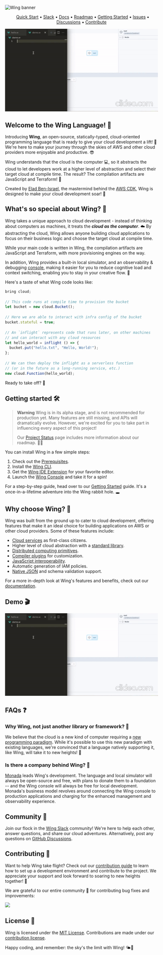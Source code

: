 ![Wing banner](./logo/banner.png)

<p align="center">
  &nbsp;
  <a href="https://docs.winglang.io/getting-started">Quick Start</a>
  ▪︎
  <a href="http://t.winglang.io/slack">Slack</a>
  ▪︎
  <a href="https://docs.winglang.io">Docs</a>
  ▪︎
  <a href="https://docs.winglang.io/status#roadmap">Roadmap</a>
  ▪︎
  <a href="https://docs.winglang.io/getting-started">Getting Started</a>
  ▪︎
  <a href="https://github.com/winglang/wing/issues">Issues</a>
  ▪︎
  <a href="https://github.com/winglang/wing/discussions">Discussions</a>
  ▪︎
  <a href="https://docs.winglang.io/contributors/">Contribute</a>
</p>

[![Short demo](./logo/demo.gif)](https://youtu.be/_c4U6ffumw8)

## Welcome to the Wing Language! :wave:

Introducing **Wing**, an open-source, statically-typed, cloud-oriented programming language that is ready to give your cloud development a lift! 💨
We're here to make your journey through the skies of AWS and other cloud providers more enjoyable and productive. 😎

Wing understands that the cloud is the computer 💻, so it abstracts the cloud to let developers work at a higher level of abstraction and select their target cloud at compile time. The result? The compilation artifacts are JavaScript and Terraform! 🎯

Created by [Elad Ben-Israel](https://github.com/eladb), the mastermind behind the [AWS CDK](https://github.com/aws/aws-cdk), Wing is designed to make your cloud development soar! 🦅

## What's so special about Wing? 🤔

Wing takes a unique approach to cloud development - instead of thinking about computers as machines, it treats the ***cloud as the computer***. ☁️
By abstracting the cloud, Wing allows anyone building cloud applications to focus on their business logic and choose the target cloud at compile time.

While your main code is written in Wing, the compilation artifacts are JavaScript and Terraform, with more provisioning engines on the way.

In addition, Wing provides a built-in local simulator, and an observability & debugging [console](https://docs.winglang.io/getting-started/console), making it easier for you to reduce cognitive load and context switching, enabling you to stay in your creative flow. 🎨

Here's a taste of what Wing code looks like:

```js
bring cloud;

// This code runs at compile time to provision the bucket
let bucket = new cloud.Bucket();

// Here we are able to interact with infra config of the bucket
bucket.stateful = true;

// An `inflight` represents code that runs later, on other machines
// and can interact with any cloud resources
let hello_world = inflight () => {
  bucket.put("hello.txt", "Hello, World!");
};

// We can then deploy the inflight as a serverless function
// (or in the future as a long-running service, etc.)
new cloud.Function(hello_world);
```

Ready to take off? 🛫

## Getting started 🛠️

> **Warning**
> Wing is in its alpha stage, and is not recommended for production yet.
> Many features are still missing, and APIs will dramatically evolve.
> However, we're excited for you to take part in influencing every aspect of this project!
>
> Our <a href="https://docs.winglang.io/status">Project Status</a> page includes more information about our roadmap. 👷‍♀️

You can install Wing in a few simple steps:

1. Check out the [Prerequisites](https://docs.winglang.io/getting-started/installation#prerequisites).
2. Install the [Wing CLI](https://docs.winglang.io/getting-started/installation#wing-cli).
3. Get the [Wing IDE Extension](https://docs.winglang.io/getting-started/installation#wing-ide-extension) for your favorite editor.
4. Launch the [Wing Console](https://docs.winglang.io/getting-started/installation#wing-console) and take it for a spin!

For a step-by-step guide, head over to our [Getting Started](https://docs.winglang.io/getting-started) guide. It's a once-in-a-lifetime adventure into the Wing rabbit hole. 🕳️

## Why choose Wing? 🌟

Wing was built from the ground up to cater to cloud development, offering features that make it an ideal choice for building applications on AWS or other cloud providers.
Some of these features include:

* [Cloud services](https://docs.winglang.io/concepts/resources) as first-class citizens.
* Higher level of cloud abstraction with a [standard library](https://docs.winglang.io/reference/wingsdk-spec).
* [Distributed computing primitives](https://docs.winglang.io/concepts/inflights).
* [Compiler plugins](https://docs.winglang.io/reference/compiler-plugins) for customization.
* [JavaScript interoperability](https://docs.winglang.io/reference/spec#5-interoperability).
* Automatic generation of IAM policies.
* [Native JSON](https://docs.winglang.io/reference/spec#114-json-type) and schema validation support.

For a more in-depth look at Wing's features and benefits, check out our [documentation](https://docs.winglang.io/).

## Demo 🎬

[![Short demo](./logo/demo.gif)](https://youtu.be/_c4U6ffumw8)

## FAQs ❓

### Why Wing, not just another library or framework? 🤔

We believe that the cloud is a new kind of computer requiring a [new programming paradigm](https://docs.winglang.io/#what-is-a-cloud-oriented-language).
While it's possible to use this new paradigm with existing languages, we're convinced that a language natively supporting it, like Wing, will take it to new heights! 🚀

### Is there a company behind Wing? 💼

[Monada](https://monada.co) leads Wing's development.
The language and local simulator will always be open-source and free, with plans to donate them to a foundation -- and the Wing console will always be free for local development.
Monada's business model revolves around connecting the Wing console to production applications and charging for the enhanced management and observability experience.

## Community 💬

Join our flock in the [Wing Slack](https://t.winglang.io/slack) community!
We're here to help each other, answer questions, and share our cloud adventures.
Alternatively, post any questions on [GitHub Discussions](https://github.com/winglang/wing/discussions).

## Contributing 🤝

Want to help Wing take flight?
Check out our [contribution guide](https://github.com/winglang/wing/blob/main/CONTRIBUTING.md) to learn how to set up a development environment and contribute to the project.
We appreciate your support and look forward to soaring to new heights together! 🚀

We are grateful to our entire community 🙏 for contributing bug fixes and improvements:

<a href="https://github.com/winglang/wing/graphs/contributors">
  <img src="https://contrib.rocks/image?repo=winglang/wing" />
</a>

## License 📜

Wing is licensed under the  [MIT License](./LICENSE.md). Contributions are made under our [contribution license](https://docs.winglang.io/terms-and-policies/contribution-license.html).

Happy coding, and remember: the sky's the limit with Wing! 🌤️🚀

[wing slack]: https://t.winglang.io/slack
